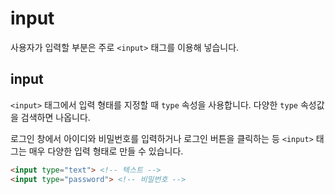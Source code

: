 input
=============
사용자가 입력할 부분은 주로 `<input>` 태그를 이용해 넣습니다.

## input
`<input>` 태그에서 입력 형태를 지정할 때 `type` 속성을 사용합니다. 다양한 `type` 속성값을 검색하면 나옵니다.

로그인 창에서 아이디와 비밀번호를 입력하거나 로그인 버튼을 클릭하는 등 `<input>` 태그는 매우 다양한 입력 형태로 만들 수 있습니다.

```html
<input type="text"> <!-- 텍스트 -->
<input type="password"> <!-- 비밀번호 -->
```